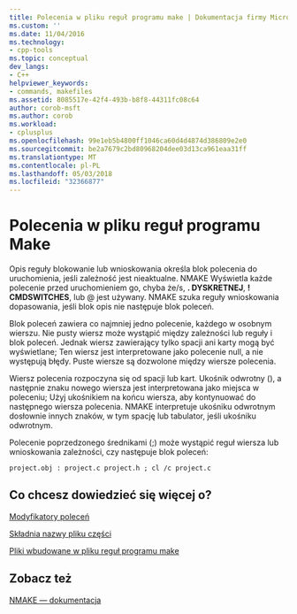```yaml
---
title: Polecenia w pliku reguł programu make | Dokumentacja firmy Microsoft
ms.custom: ''
ms.date: 11/04/2016
ms.technology:
- cpp-tools
ms.topic: conceptual
dev_langs:
- C++
helpviewer_keywords:
- commands, makefiles
ms.assetid: 8085517e-42f4-493b-b8f8-44311fc08c64
author: corob-msft
ms.author: corob
ms.workload:
- cplusplus
ms.openlocfilehash: 99e1eb5b4800ff1046ca60d4d4874d386809e2e0
ms.sourcegitcommit: be2a7679c2bd80968204dee03d13ca961eaa31ff
ms.translationtype: MT
ms.contentlocale: pl-PL
ms.lasthandoff: 05/03/2018
ms.locfileid: "32366877"
---
```

# <a name="commands-in-a-makefile"></a>Polecenia w pliku reguł programu Make
Opis reguły blokowanie lub wnioskowania określa blok polecenia do uruchomienia, jeśli zależność jest nieaktualne. NMAKE Wyświetla każde polecenie przed uruchomieniem go, chyba że/s, **. DYSKRETNEJ**, **! CMDSWITCHES**, lub @ jest używany. NMAKE szuka reguły wnioskowania dopasowania, jeśli blok opis nie następuje blok poleceń.  
  
 Blok poleceń zawiera co najmniej jedno polecenie, każdego w osobnym wierszu. Nie pusty wiersz może wystąpić między zależności lub reguły i blok poleceń. Jednak wiersz zawierający tylko spacji ani karty mogą być wyświetlane; Ten wiersz jest interpretowane jako polecenie null, a nie występują błędy. Puste wiersze są dozwolone między wiersze polecenia.  
  
 Wiersz polecenia rozpoczyna się od spacji lub kart. Ukośnik odwrotny (\), a następnie znaku nowego wiersza jest interpretowana jako miejsca w poleceniu; Użyj ukośnikiem na końcu wiersza, aby kontynuować do następnego wiersza polecenia. NMAKE interpretuje ukośniku odwrotnym dosłownie innych znaków, w tym spację lub tabulator, jeśli ukośniku odwrotnym.  
  
 Polecenie poprzedzonego średnikami (;) może wystąpić reguł wiersza lub wnioskowania zależności, czy następuje blok poleceń:  
  
```  
project.obj : project.c project.h ; cl /c project.c  
```  
  
## <a name="what-do-you-want-to-know-more-about"></a>Co chcesz dowiedzieć się więcej o?  
 [Modyfikatory poleceń](../build/command-modifiers.md)  
  
 [Składnia nazwy pliku części](../build/filename-parts-syntax.md)  
  
 [Pliki wbudowane w pliku reguł programu make](../build/inline-files-in-a-makefile.md)  
  
## <a name="see-also"></a>Zobacz też  
 [NMAKE — dokumentacja](../build/nmake-reference.md)